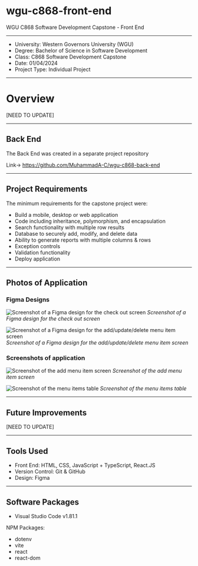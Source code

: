 # wgu-c868-front-end
WGU C868 Software Development Capstone - Front End

---

* University: Western Governors University (WGU)
* Degree: Bachelor of Science in Software Development
* Class: C868 Software Development Capstone
* Date: 01/04/2024
* Project Type: Individual Project

---

# Overview

[NEED TO UPDATE]

---

## Back End

The Back End was created in a separate project repository

Link-> https://github.com/MuhammadA-C/wgu-c868-back-end

---

## Project Requirements

The minimum requirements for the capstone project were:
* Build a mobile, desktop or web application
* Code including inheritance, polymorphism, and encapsulation
* Search functionality with multiple row results
* Database to securely add, modify, and delete data
* Ability to generate reports with multiple columns & rows
* Exception controls
* Validation functionality
* Deploy application

----

## Photos of Application

### Figma Designs

![Screenshot of a Figma design for the check out screen](https://github.com/MuhammadA-C/wgu-c868-front-end/blob/main/pictures/Check-Out-Screen-Customer.png)
*Screenshot of a Figma design for the check out screen*

![Screenshot of a Figma design for the add/update/delete menu item screen](https://github.com/MuhammadA-C/wgu-c868-front-end/blob/main/pictures/Menu-Screen-Owner.png)
*Screenshot of a Figma design for the add/update/delete menu item screen*

### Screenshots of application

![Screenshot of the add menu item screen](https://github.com/MuhammadA-C/wgu-c868-front-end/blob/main/pictures/c868_add_menu_item.png)
*Screenshot of the add menu item screen*

![Screenshot of the menu items table](https://github.com/MuhammadA-C/wgu-c868-front-end/blob/main/pictures/c868_menu_items_table.png)
*Screenshot of the menu items table*


---

## Future Improvements

[NEED TO UPDATE]

---

## Tools Used

* Front End: HTML, CSS, JavaScript + TypeScript, React.JS
* Version Control: Git & GitHub
* Design: Figma

---

## Software Packages

* Visual Studio Code v1.81.1

NPM Packages:
* dotenv
* vite
* react
* react-dom
